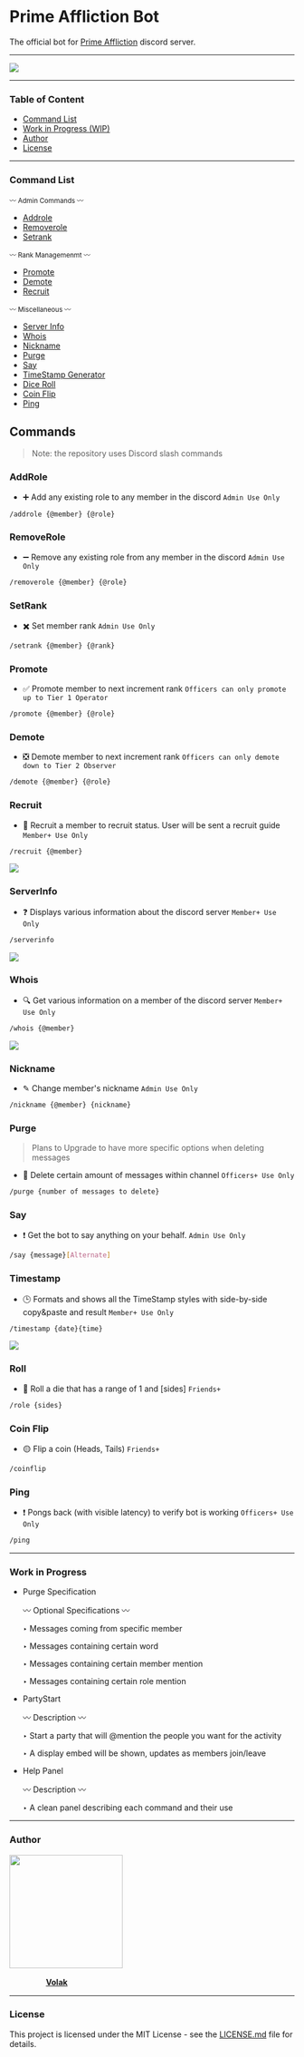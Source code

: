 # Prime Affliction Bot

The official bot for [Prime Affliction](https://www.discord.gg/primeaffliction) discord server.

-----
  <a href="ignore/PrimeBanner.png" >
    <img src="ignore/PrimeBanner.png">
  </a>

-----
### Table of Content

* [Command List](#command-list)
* [Work in Progress (WIP)](#work-in-progress)
* [Author](#author)
* [License](#license)

-----
### Command List

<sub> 〰️ Admin Commands 〰️ </sub>
* [Addrole](#addrole)
* [Removerole](#removerole)
* [Setrank](#setrank)

<sub> 〰️ Rank Managemenmt 〰️ </sub>
* [Promote](#promote)
* [Demote](#demote)
* [Recruit](#recruit)

<sub> 〰️ Miscellaneous 〰️ </sub>
* [Server Info](#serverinfo)
* [Whois](#whois)
* [Nickname](#nickname)
* [Purge](#purge)
* [Say](#say)
* [TimeStamp Generator](#timestamp)
* [Dice Roll](#roll)
* [Coin Flip](#coinflip)
* [Ping](#ping)

## Commands
> Note: the repository uses Discord slash commands

### AddRole 
  - ➕ Add any existing role to any member in the discord
  `Admin Use Only`
  ```bash 
  /addrole {@member} {@role}
  ```


### RemoveRole
  - ➖ Remove any existing role from any member in the discord
  `Admin Use Only`
  ```bash 
  /removerole {@member} {@role}
  ```


### SetRank
  - ✖️ Set member rank
  `Admin Use Only`
  ```bash 
  /setrank {@member} {@rank}
  ```


### Promote
   - ✅ Promote member to next increment rank
   `Officers can only promote up to Tier 1 Operator`
   ```bash 
   /promote {@member} {@role}
   ```
   

### Demote
  - ❎ Demote member to next increment rank
  `Officers can only demote down to Tier 2 Observer`
  ```bash
  /demote {@member} {@role}
  ```


### Recruit
  - 💯 Recruit a member to recruit status. User will be sent a recruit guide
  `Member+ Use Only`
  ```bash
  /recruit {@member}
  ```

  <a href="ignore/RecruitEmbed.png" >
    <img src="ignore/RecruitEmbed.png">
  </a>


### ServerInfo
  - ❓ Displays various information about the discord server
  `Member+ Use Only`
  ```bash
  /serverinfo
  ```
  
  <a href="ignore/ServerInfoEmbed.png" >
    <img src="ignore/ServerInfoEmbed.png">
  </a>

### Whois
  - 🔍 Get various information on a member of the discord server
  `Member+ Use Only`
  ```bash
  /whois {@member}
  ```
   
  <a href="ignore/UserInfoEmbed.png" >
    <img src="ignore/UserInfoEmbed.png">
  </a>

### Nickname
  - ✎ Change member's nickname
  `Admin Use Only`
  ```bash
  /nickname {@member} {nickname}
  ```


### Purge
> Plans to Upgrade to have more specific options when deleting messages
  - 🎤 Delete certain amount of messages within channel
  `Officers+ Use Only`
  ```bash
  /purge {number of messages to delete}
  ```
  
  
### Say
  - ❗️ Get the bot to say anything on your behalf.
  `Admin Use Only`
  ```bash
  /say {message}[Alternate]
  ```
  
  
### Timestamp
  - 🕒 Formats and shows all the TimeStamp styles with side-by-side copy&paste and result
  `Member+ Use Only`
  ```bash
  /timestamp {date}{time}
  ```
  
  <a href="ignore/TimeStampEmbed.png">
    <img src="ignore/TimeStampEmbed.png">
  </a>
  
  
  ### Roll
  - 🎲 Roll a die that has a range of 1 and [sides]
  `Friends+`
  ```bash
  /role {sides}
  ```
  
  
  ### Coin Flip
  - 🟡 Flip a coin (Heads, Tails)
  `Friends+`
  ```bash
  /coinflip
  ```
  
  
  ### Ping
  - ❗️ Pongs back (with visible latency) to verify bot is working
  `Officers+ Use Only`
  ```bash
  /ping
  ```


---
### Work in Progress

  - Purge Specification
  
    〰️ Optional Specifications 〰️
    
    ‣ Messages coming from specific member
    
    ‣ Messages containing certain word
    
    ‣ Messages containing certain member mention
    
    ‣ Messages containing certain role mention
  
  - PartyStart
  
    〰️ Description 〰️
    
    ‣ Start a party that will @mention the people you want for the activity
  
    ‣ A display embed will be shown, updates as members join/leave
  - Help Panel
  
    〰️ Description 〰️
    
    ‣ A clean panel describing each command and their use
    
---
### Author

  <a href="ignore/VolakPFP.png" >
    <img src="ignore/VolakPFP.png" width="200" height="200">
  </a>

ㅤㅤㅤㅤㅤ[**Volak**](https://github.com/Volak)

---
### License

This project is licensed under the MIT License - see the [LICENSE.md](https://github.com/Volak/PrimeAfflictionBot/blob/main/LICENSE) file for details.


